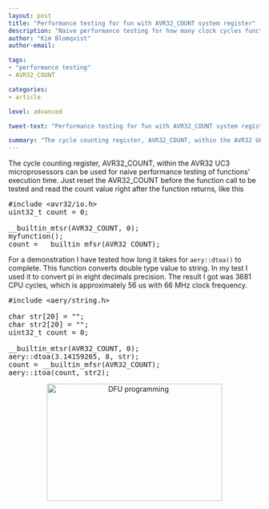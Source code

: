 ```yaml
---
layout: post
title: "Performance testing for fun with AVR32_COUNT system register"
description: "Naive performance testing for how many clock cycles functions take to execute"
author: "Kim Blomqvist"
author-email:

tags:
- "performance testing"
- AVR32_COUNT

categories:
- article

level: advanced

tweet-text: "Performance testing for fun with AVR32_COUNT system register #aery32devzone"

summary: "The cycle counting register, AVR32_COUNT, within the AVR32 UC3 microprosessors can be used for naive performance testing of functions' execution time"
---
```


The cycle counting register, AVR32_COUNT, within the AVR32 UC3 microprosessors can be used for naive performance testing of functions' execution time. Just reset the AVR32_COUNT before the function call to be tested and read the count value right after the function returns, like this

<pre class="prettyprint lang-c">
#include &lt;avr32/io.h&gt;
uint32_t count = 0;

__builtin_mtsr(AVR32_COUNT, 0);
myfunction();
count = __builtin_mfsr(AVR32_COUNT);
</pre>

For a demonstration I have tested how long it takes for `aery::dtoa()` to complete. This function converts double type value to string. In my test I used it to convert pi in eight decimals precision. The result I got was 3681 CPU cycles, which is approximately 56 us with 66 MHz clock frequency.

<pre class="prettyprint lang-c">
#include &lt;aery/string.h&gt;

char str[20] = "";
char str2[20] = "";
uint32_t count = 0;

__builtin_mtsr(AVR32_COUNT, 0);
aery::dtoa(3.14159265, 8, str);
count = __builtin_mfsr(AVR32_COUNT);
aery::itoa(count, str2);
</pre>

<center><img itemprop="image" src="{{ site.url }}/images/aery32_benchmark_dtoa_with_avr32_count.png" alt="DFU programming" width="350" height="234"></center>